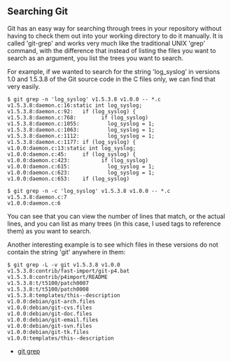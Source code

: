 <!--
SPDX-FileCopyrightText: 2008 Scott Chacon <schacon@gmail.com>

SPDX-License-Identifier: CC-BY-SA-3.0
-->

## Searching Git

Git has an easy way for searching through trees in your repository
without having to check them out into your working directory
to do it manually.
It is called 'git-grep'
and works very much like the traditional UNIX 'grep' command,
with the difference
that instead of listing the files you want to search as an argument,
you list the trees you want to search.

For example,
if we wanted to search for the string 'log_syslog'
in versions 1.0 and 1.5.3.8 of the Git source code in the C files only,
we can find that very easily.

```shell
$ git grep -n 'log_syslog' v1.5.3.8 v1.0.0 -- *.c
v1.5.3.8:daemon.c:16:static int log_syslog;
v1.5.3.8:daemon.c:92:   if (log_syslog) {
v1.5.3.8:daemon.c:768:        if (log_syslog)
v1.5.3.8:daemon.c:1055:         log_syslog = 1;
v1.5.3.8:daemon.c:1063:         log_syslog = 1;
v1.5.3.8:daemon.c:1112:         log_syslog = 1;
v1.5.3.8:daemon.c:1177: if (log_syslog) {
v1.0.0:daemon.c:13:static int log_syslog;
v1.0.0:daemon.c:45:     if (log_syslog) {
v1.0.0:daemon.c:423:          if (log_syslog)
v1.0.0:daemon.c:615:            log_syslog = 1;
v1.0.0:daemon.c:623:            log_syslog = 1;
v1.0.0:daemon.c:653:    if (log_syslog)

$ git grep -n -c 'log_syslog' v1.5.3.8 v1.0.0 -- *.c
v1.5.3.8:daemon.c:7
v1.0.0:daemon.c:6
```

You can see that you can view the number of lines that match,
or the actual lines,
and you can list as many trees (in this case,
I used tags to reference them) as you want to search.

Another interesting example
is to see which files in these versions
do not contain the string 'git' anywhere in them:

```shell
$ git grep -L -v git v1.5.3.8 v1.0.0
v1.5.3.8:contrib/fast-import/git-p4.bat
v1.5.3.8:contrib/p4import/README
v1.5.3.8:t/t5100/patch0007
v1.5.3.8:t/t5100/patch0008
v1.5.3.8:templates/this--description
v1.0.0:debian/git-arch.files
v1.0.0:debian/git-cvs.files
v1.0.0:debian/git-doc.files
v1.0.0:debian/git-email.files
v1.0.0:debian/git-svn.files
v1.0.0:debian/git-tk.files
v1.0.0:templates/this--description
```

- [git grep](https://mirrors.edge.kernel.org/pub/software/scm/git/docs/git-grep.html)
